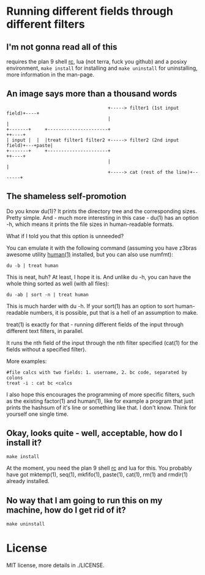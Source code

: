 Running different fields through different filters
==================================================

I'm not gonna read all of this
------------------------------

requires the plan 9 shell [rc](http://git.suckless.org/9base), lua (not terra, fuck you github)
and a posixy environment, `make install` for installing and `make uninstall` for uninstalling,
more information in the man-page.

An image says more than a thousand words
----------------------------------------

```
                                     +-----> filter1 (1st input field)+----+
                                     |                                     |
+-------+     +----------------------+                                    ++----+
| input |  |  |treat filter1 filter2 +-----> filter2 (2nd input field)+---+paste|
+-------+     +----------------------+                                    ++----+
                                     |                                     |
                                     +-----> cat (rest of the line)+-------+
```

The shameless self-promotion
----------------------------

Do you know du(1)?
It prints the directory tree and the corresponding sizes. Pretty simple. And - much more interesting in this case -
du(1) has an option -h, which means it prints the file sizes in human-readable formats.

What if I told you that this option is unneeded?

You can emulate it with the following command
(assuming you have z3bras awesome utility [human(1)](http://git.z3bra.org/human/log.html)
installed, but you can also use numfmt):

	du -b | treat human

This is neat, huh? At least, I hope it is.
And unlike du -h, you can have the whole thing sorted as well (with all files):

	du -ab | sort -n | treat human

This is much harder with du -h. If your sort(1) has an option to
sort human-readable numbers, it is possible, put that is a hell of an
assumption to make.

treat(1) is exactly for that - running different fields of the input through different text filters, in parallel.

It runs the nth field of the input through the nth filter specified (cat(1) for the fields without a specified filter).

More examples:

	#file calcs with two fields: 1. username, 2. bc code, separated by colons
	treat -i : cat bc <calcs

I also hope this encourages the programming of more specific filters,
such as the existing factor(1) and human(1), like for example a program that
just prints the hashsum of it's line or something like that.
I don't know. Think for yourself one single time.

Okay, looks quite - well, acceptable, how do I install it?
--------------------------------------------------

	make install

At the moment, you need the plan 9 shell [rc](http://git.suckless.org/9base) and lua for this.
You probably have got mktemp(1), seq(1), mkfifo(1), paste(1), cat(1),
rm(1) and rmdir(1) already installed.

No way that I am going to run this on my machine, how do I get rid of it?
-------------------------------------------------------------------------

	make uninstall

License
=======

MIT license, more details in ./LICENSE.
